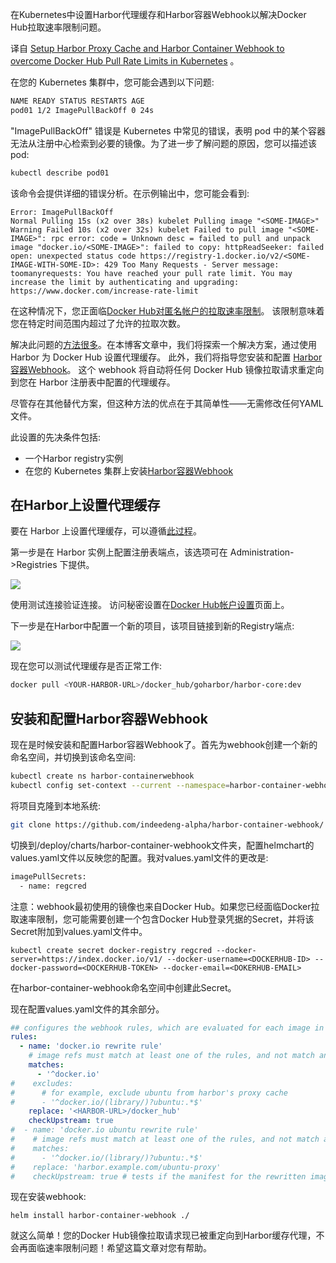 <!--
title: 通过Harbor解决Docker Hub拉取速率限制问题
full: 在Kubernetes中设置Harbor代理缓存和Harbor容器Webhook以解决Docker Hub拉取速率限制问题
cover: https://i0.wp.com/www.viktorious.nl/wp-content/uploads/2023/11/harbor-proxy-cache-02.png
-->

在Kubernetes中设置Harbor代理缓存和Harbor容器Webhook以解决Docker Hub拉取速率限制问题。

译自 [Setup Harbor Proxy Cache and Harbor Container Webhook to overcome Docker Hub Pull Rate Limits in Kubernetes](https://www.viktorious.nl/2023/11/21/setup-harbor-proxy-cache-and-harbor-container-webhook-to-overcome-docker-hub-pull-limits-in-kubernetes/) 。

在您的 Kubernetes 集群中，您可能会遇到以下问题:

```bash
NAME READY STATUS RESTARTS AGE
pod01 1/2 ImagePullBackOff 0 24s
```

"ImagePullBackOff" 错误是 Kubernetes 中常见的错误，表明 pod 中的某个容器无法从注册中心检索到必要的镜像。为了进一步了解问题的原因，您可以描述该 pod:  

```bash
kubectl describe pod01
```

该命令会提供详细的错误分析。在示例输出中，您可能会看到:

```
Error: ImagePullBackOff
Normal Pulling 15s (x2 over 38s) kubelet Pulling image "<SOME-IMAGE>"
Warning Failed 10s (x2 over 32s) kubelet Failed to pull image "<SOME-IMAGE>": rpc error: code = Unknown desc = failed to pull and unpack image "docker.io/<SOME-IMAGE>": failed to copy: httpReadSeeker: failed open: unexpected status code https://registry-1.docker.io/v2/<SOME-IMAGE-WITH-SOME-ID>: 429 Too Many Requests - Server message: toomanyrequests: You have reached your pull rate limit. You may increase the limit by authenticating and upgrading: https://www.docker.com/increase-rate-limit
```

在这种情况下，您正面临[Docker Hub对匿名帐户的拉取速率限制](https://docs.docker.com/docker-hub/download-rate-limit/)。 该限制意味着您在特定时间范围内超过了允许的拉取次数。

解决此问题的[方法很多](https://medium.com/rossum/how-to-overcome-docker-hub-pull-limits-in-a-kubernetes-cluster-382f317accc1)。在本博客文章中，我们将探索一个解决方案，通过使用 Harbor 为 Docker Hub 设置代理缓存。 此外，我们将指导您安装和配置 [Harbor 容器Webhook](https://github.com/indeedeng-alpha/harbor-container-webhook)。 这个 webhook 将自动将任何 Docker Hub 镜像拉取请求重定向到您在 Harbor 注册表中配置的代理缓存。

尽管存在其他替代方案，但这种方法的优点在于其简单性——无需修改任何YAML文件。  

此设置的先决条件包括:

* 一个Harbor registry实例
* 在您的 Kubernetes 集群上安装[Harbor容器Webhook](https://github.com/indeedeng-alpha/harbor-container-webhook)
    
## 在Harbor上设置代理缓存

要在 Harbor 上设置代理缓存，可以遵循[此过程](https://goharbor.io/docs/2.1.0/administration/configure-proxy-cache/)。

第一步是在 Harbor 实例上配置注册表端点，该选项可在 Administration->Registries 下提供。

![](https://i0.wp.com/www.viktorious.nl/wp-content/uploads/2023/11/harbor-proxy-cache-01.png?w=578&ssl=1)

使用测试连接验证连接。 访问秘密设置在[Docker Hub帐户设置](https://hub.docker.com/settings/security)页面上。

下一步是在Harbor中配置一个新的项目，该项目链接到新的Registry端点:

![](https://i0.wp.com/www.viktorious.nl/wp-content/uploads/2023/11/harbor-proxy-cache-02.png?w=576&ssl=1)

现在您可以测试代理缓存是否正常工作:

```bash
docker pull <YOUR-HARBOR-URL>/docker_hub/goharbor/harbor-core:dev
```

## 安装和配置Harbor容器Webhook

现在是时候安装和配置Harbor容器Webhook了。首先为webhook创建一个新的命名空间，并切换到该命名空间:

```bash
kubectl create ns harbor-containerwebhook
kubectl config set-context --current --namespace=harbor-container-webhook
```

将项目克隆到本地系统:

```bash
git clone https://github.com/indeedeng-alpha/harbor-container-webhook/
```

切换到/deploy/charts/harbor-container-webhook文件夹，配置helmchart的values.yaml文件以反映您的配置。我对values.yaml文件的更改是:

```bash
imagePullSecrets:
  - name: regcred
```

注意：webhook最初使用的镜像也来自Docker Hub。如果您已经面临Docker拉取速率限制，您可能需要创建一个包含Docker Hub登录凭据的Secret，并将该Secret附加到values.yaml文件中。

```  
kubectl create secret docker-registry regcred --docker-server=https://index.docker.io/v1/ --docker-username=<DOCKERHUB-ID> --docker-password=<DOCKERHUB-TOKEN> --docker-email=<DOKERHUB-EMAIL>
```  

在harbor-container-webhook命名空间中创建此Secret。  

现在配置values.yaml文件的其余部分。  

```yaml
## configures the webhook rules, which are evaluated for each image in a pod
rules:
  - name: 'docker.io rewrite rule'
    # image refs must match at least one of the rules, and not match any excludes
    matches:
      - '^docker.io'
#    excludes:
#      # for example, exclude ubuntu from harbor's proxy cache
#      - '^docker.io/(library/)?ubuntu:.*$'
    replace: '<HARBOR-URL>/docker_hub'
    checkUpstream: true
#  - name: 'docker.io ubuntu rewrite rule'
#    # image refs must match at least one of the rules, and not match any excludes
#    matches:
#      - '^docker.io/(library/)?ubuntu:.*$'
#    replace: 'harbor.example.com/ubuntu-proxy'
#    checkUpstream: true # tests if the manifest for the rewritten image exists
```

现在安装webhook:

```
helm install harbor-container-webhook ./
```

就这么简单！您的Docker Hub镜像拉取请求现已被重定向到Harbor缓存代理，不会再面临速率限制问题！希望这篇文章对您有帮助。
